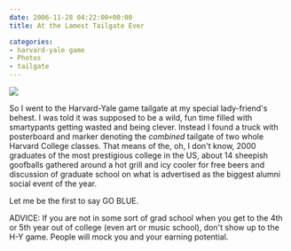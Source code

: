 ```yaml
---
date: 2006-11-28 04:22:00+00:00
title: At the Lamest Tailgate Ever

categories:
- harvard-yale game
- Photos
- tailgate
---
```


[![](http://photos1.blogger.com/blogger/5119/270/320/IMG_5118.jpg)](http://photos1.blogger.com/blogger/5119/270/640/IMG_5118.jpg)


So I went to the Harvard-Yale game tailgate at my special lady-friend's behest.
I was told it was supposed to be a wild, fun time filled with smartypants
getting wasted and being clever. Instead I found a truck with posterboard and
marker denoting the *combined* tailgate of two whole Harvard College classes.
That means of the, oh, I don't know, 2000 graduates of the most prestigious
college in the US, about 14 sheepish goofballs gathered around a hot grill and
icy cooler for free beers and discussion of graduate school on what is
advertised as the biggest alumni social event of the year.

Let me be the first to say GO BLUE.

ADVICE: If you are not in some sort of grad school when you get to the 4th or
5th year out of college (even art or music school), don't show up to the H-Y
game. People will mock you and your earning potential.
